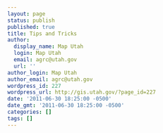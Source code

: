 ```yaml
---
layout: page
status: publish
published: true
title: Tips and Tricks
author:
  display_name: Map Utah
  login: Map Utah
  email: agrc@utah.gov
  url: ''
author_login: Map Utah
author_email: agrc@utah.gov
wordpress_id: 227
wordpress_url: http://gis.utah.gov/?page_id=227
date: '2011-06-30 18:25:00 -0500'
date_gmt: '2011-06-30 18:25:00 -0500'
categories: []
tags: []
---
```


